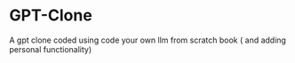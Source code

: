 # GPT-Clone
A gpt clone coded using code your own llm from scratch book ( and adding personal functionality)
